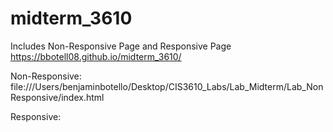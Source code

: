 # midterm_3610
Includes Non-Responsive Page and Responsive Page
https://bbotell08.github.io/midterm_3610/

Non-Responsive: file:///Users/benjaminbotello/Desktop/CIS3610_Labs/Lab_Midterm/Lab_NonResponsive/index.html

Responsive: 
